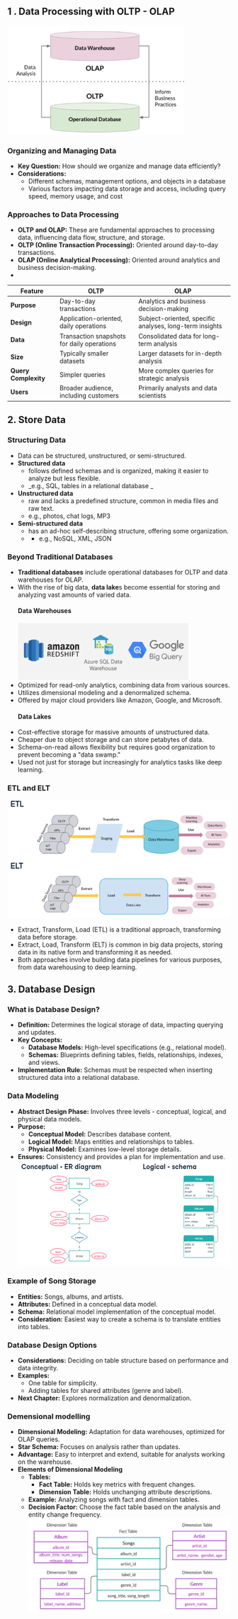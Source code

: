 ## 1 . Data Processing with OLTP - OLAP
![OTLP-OLAP](./OLTP-OLAP-work-together.png)
### Organizing and Managing Data
- **Key Question:** How should we organize and manage data efficiently?
- **Considerations:**
  - Different schemas, management options, and objects in a database
  - Various factors impacting data storage and access, including query speed, memory usage, and cost
### Approaches to Data Processing
- **OLTP and OLAP:** These are fundamental approaches to processing data, influencing data flow, structure, and storage.
- **OLTP (Online Transaction Processing):** Oriented around day-to-day transactions.
- **OLAP (Online Analytical Processing):** Oriented around analytics and business decision-making.
- 
| Feature             | OLTP                                     | OLAP                                             |
|---------------------|------------------------------------------|--------------------------------------------------|
| **Purpose**         | Day-to-day transactions                   | Analytics and business decision-making          |
| **Design**          | Application-oriented, daily operations   | Subject-oriented, specific analyses, long-term insights |
| **Data**            | Transaction snapshots for daily operations | Consolidated data for long-term analysis        |
| **Size**            | Typically smaller datasets               | Larger datasets for in-depth analysis           |
| **Query Complexity**| Simpler queries                          | More complex queries for strategic analysis    |
| **Users**           | Broader audience, including customers   | Primarily analysts and data scientists          |

## 2. Store Data
### Structuring Data
- Data can be structured, unstructured, or semi-structured.
- **Structured data**
  - follows defined schemas and is organized, making it easier to analyze but less flexible.
  - _e.g., SQL, tables in a relational database _
- **Unstructured data**
  - raw and lacks a predefined structure, common in media files and raw text.
  - e.g., photos, chat logs, MP3
- **Semi-structured data**
  - has an ad-hoc self-describing structure, offering some organization.
  -   - e.g., NoSQL, XML, JSON
### Beyond Traditional Databases
- **Traditional databases** include operational databases for OLTP and data warehouses for OLAP.
- With the rise of big data, **data lake**s become essential for storing and analyzing vast amounts of varied data.
  #### Data Warehouses
  ![data-warehouse-service](./data-warehouse-services.png)
- Optimized for read-only analytics, combining data from various sources.
- Utilizes dimensional modeling and a denormalized schema.
- Offered by major cloud providers like Amazon, Google, and Microsoft.
  #### Data Lakes
- Cost-effective storage for massive amounts of unstructured data.
- Cheaper due to object storage and can store petabytes of data.
- Schema-on-read allows flexibility but requires good organization to prevent becoming a "data swamp."
- Used not just for storage but increasingly for analytics tasks like deep learning.
### ETL and ELT
![ETL-and-ELT](./ETL-ELT-pipeline.png)
- Extract, Transform, Load (ETL) is a traditional approach, transforming data before storage.
- Extract, Load, Transform (ELT) is common in big data projects, storing data in its native form and transforming it as needed.
- Both approaches involve building data pipelines for various purposes, from data warehousing to deep learning.

## 3. Database Design
### What is Database Design?
- **Definition:** Determines the logical storage of data, impacting querying and updates.
- **Key Concepts:**
  - **Database Models:** High-level specifications (e.g., relational model).
  - **Schemas:** Blueprints defining tables, fields, relationships, indexes, and views.
- **Implementation Rule:** Schemas must be respected when inserting structured data into a relational database.

### Data Modeling
- **Abstract Design Phase:** Involves three levels - conceptual, logical, and physical data models.
- **Purpose:**
  - **Conceptual Model:** Describes database content.
  - **Logical Model:** Maps entities and relationships to tables.
  - **Physical Model:** Examines low-level storage details.
- **Ensures:** Consistency and provides a plan for implementation and use.
![relationa-modelling](./relational-modelling.png)
### Example of Song Storage
- **Entities:** Songs, albums, and artists.
- **Attributes:** Defined in a conceptual data model.
- **Schema:** Relational model implementation of the conceptual model.
- **Consideration:** Easiest way to create a schema is to translate entities into tables.
### Database Design Options
- **Considerations:** Deciding on table structure based on performance and data integrity.
- **Examples:**
  - One table for simplicity.
  - Adding tables for shared attributes (genre and label).
- **Next Chapter:** Explores normalization and denormalization.

### Demensional modelling
- **Dimensional Modeling:** Adaptation for data warehouses, optimized for OLAP queries.
- **Star Schema:** Focuses on analysis rather than updates.
- **Advantage:** Easy to interpret and extend, suitable for analysts working on the warehouse.
- **Elements of Dimensional Modeling**
  - **Tables:**
    - **Fact Table:** Holds key metrics with frequent changes.
    - **Dimension Table:** Holds unchanging attribute descriptions.
  - **Example:** Analyzing songs with fact and dimension tables.
  - **Decision Factor:** Choose the fact table based on the analysis and entity change frequency.
  ![dimesional-modelling](./fact-dimesional-tables.png)
